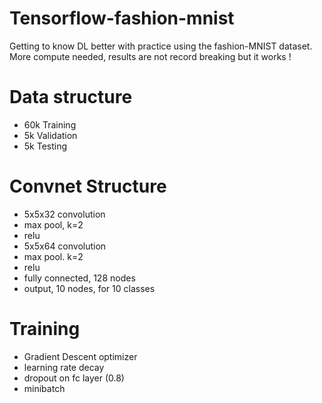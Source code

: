 # Tensorflow-fashion-mnist
Getting to know DL better with practice using the fashion-MNIST dataset.
More compute needed, results are not record breaking but it works !

# Data structure
- 60k Training
- 5k Validation
- 5k Testing

# Convnet Structure
- 5x5x32 convolution
- max pool, k=2
- relu
- 5x5x64 convolution
- max pool. k=2
- relu
- fully connected, 128 nodes
- output, 10 nodes, for 10 classes

# Training
- Gradient Descent optimizer
- learning rate decay
- dropout on fc layer (0.8)
- minibatch
